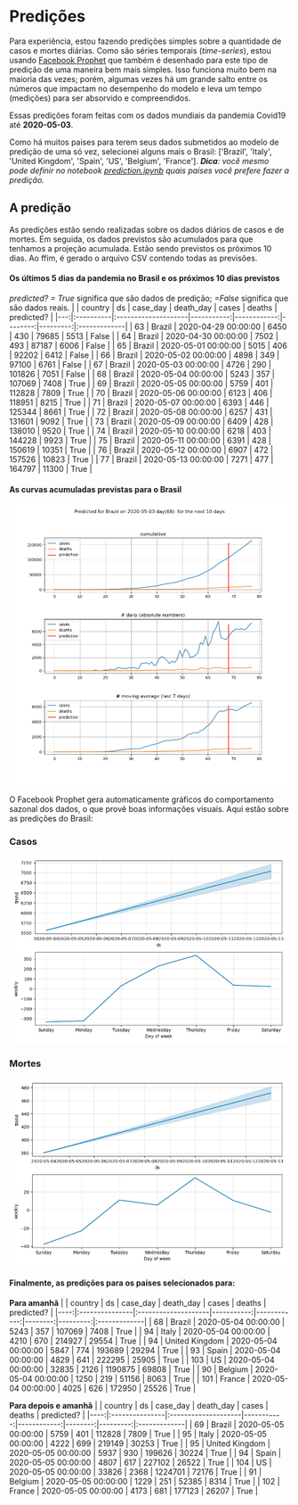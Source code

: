 # **Predições**
Para experiência, estou fazendo predições simples sobre a quantidade de casos e mortes diárias. Como são séries temporais (*time-series*), estou usando [Facebook Prophet](https://facebook.github.io/prophet/docs/quick_start.html) que também é desenhado para este tipo de predição de uma maneira bem mais simples. Isso funciona muito bem na maioria das vezes; porém, algumas vezes há um grande salto entre os números que impactam no desempenho do modelo e leva um tempo (medições) para ser absorvido e compreendidos.

Essas predições foram feitas com os dados mundiais da pandemia Covid19 até **2020-05-03**.

Como há muitos paises para terem seus dados submetidos ao modelo de predição de uma só vez, selecionei alguns mais o Brasil:
['Brazil', 'Italy', 'United Kingdom', 'Spain', 'US', 'Belgium', 'France'].
***Dica**: você mesmo pode definir no notebook *[prediction.ipynb](../prediction.ipynb)* quais países você prefere fazer a predição.*


## A predição
As predições estão sendo realizadas sobre os dados diários de casos e de mortes. Em seguida, os dados previstos são acumulados para que tenhamos a projeção acumulada. Estão sendo previstos os próximos 10 dias.
Ao ffim, é gerado o arquivo CSV contendo todas as previsões.

#### Os últimos 5 dias da pandemia no Brasil e os próximos 10 dias previstos
*predicted? = True* significa que são dados de predição; *=False* significa que são dados reais.
|    | country   | ds                  |   case_day |   death_day |   cases |   deaths | predicted?   |
|---:|:----------|:--------------------|-----------:|------------:|--------:|---------:|:-------------|
| 63 | Brazil    | 2020-04-29 00:00:00 |       6450 |         430 |   79685 |     5513 | False        |
| 64 | Brazil    | 2020-04-30 00:00:00 |       7502 |         493 |   87187 |     6006 | False        |
| 65 | Brazil    | 2020-05-01 00:00:00 |       5015 |         406 |   92202 |     6412 | False        |
| 66 | Brazil    | 2020-05-02 00:00:00 |       4898 |         349 |   97100 |     6761 | False        |
| 67 | Brazil    | 2020-05-03 00:00:00 |       4726 |         290 |  101826 |     7051 | False        |
| 68 | Brazil    | 2020-05-04 00:00:00 |       5243 |         357 |  107069 |     7408 | True         |
| 69 | Brazil    | 2020-05-05 00:00:00 |       5759 |         401 |  112828 |     7809 | True         |
| 70 | Brazil    | 2020-05-06 00:00:00 |       6123 |         406 |  118951 |     8215 | True         |
| 71 | Brazil    | 2020-05-07 00:00:00 |       6393 |         446 |  125344 |     8661 | True         |
| 72 | Brazil    | 2020-05-08 00:00:00 |       6257 |         431 |  131601 |     9092 | True         |
| 73 | Brazil    | 2020-05-09 00:00:00 |       6409 |         428 |  138010 |     9520 | True         |
| 74 | Brazil    | 2020-05-10 00:00:00 |       6218 |         403 |  144228 |     9923 | True         |
| 75 | Brazil    | 2020-05-11 00:00:00 |       6391 |         428 |  150619 |    10351 | True         |
| 76 | Brazil    | 2020-05-12 00:00:00 |       6907 |         472 |  157526 |    10823 | True         |
| 77 | Brazil    | 2020-05-13 00:00:00 |       7271 |         477 |  164797 |    11300 | True         |

 #### As curvas acumuladas previstas para o Brasil
![](brazil_predictions.png)

 O Facebook Prophet gera automaticamente gráficos do comportamento sazonal dos dados, o que provê boas informações visuais. Aqui estão sobre as predições do Brasil:
### Casos
![](brazil_prophet_cases.png)

 ### Mortes
![](brazil_prophet_deaths.png)
#### Finalmente, as predições para os países selecionados para:
**Para amanhã**
|     | country        | ds                  |   case_day |   death_day |   cases |   deaths | predicted?   |
|----:|:---------------|:--------------------|-----------:|------------:|--------:|---------:|:-------------|
|  68 | Brazil         | 2020-05-04 00:00:00 |       5243 |         357 |  107069 |     7408 | True         |
|  94 | Italy          | 2020-05-04 00:00:00 |       4210 |         670 |  214927 |    29554 | True         |
|  94 | United Kingdom | 2020-05-04 00:00:00 |       5847 |         774 |  193689 |    29294 | True         |
|  93 | Spain          | 2020-05-04 00:00:00 |       4829 |         641 |  222295 |    25905 | True         |
| 103 | US             | 2020-05-04 00:00:00 |      32835 |        2126 | 1190875 |    69808 | True         |
|  90 | Belgium        | 2020-05-04 00:00:00 |       1250 |         219 |   51156 |     8063 | True         |
| 101 | France         | 2020-05-04 00:00:00 |       4025 |         626 |  172950 |    25526 | True         |

 **Para depois e amanhã** 
|     | country        | ds                  |   case_day |   death_day |   cases |   deaths | predicted?   |
|----:|:---------------|:--------------------|-----------:|------------:|--------:|---------:|:-------------|
|  69 | Brazil         | 2020-05-05 00:00:00 |       5759 |         401 |  112828 |     7809 | True         |
|  95 | Italy          | 2020-05-05 00:00:00 |       4222 |         699 |  219149 |    30253 | True         |
|  95 | United Kingdom | 2020-05-05 00:00:00 |       5937 |         930 |  199626 |    30224 | True         |
|  94 | Spain          | 2020-05-05 00:00:00 |       4807 |         617 |  227102 |    26522 | True         |
| 104 | US             | 2020-05-05 00:00:00 |      33826 |        2368 | 1224701 |    72176 | True         |
|  91 | Belgium        | 2020-05-05 00:00:00 |       1229 |         251 |   52385 |     8314 | True         |
| 102 | France         | 2020-05-05 00:00:00 |       4173 |         681 |  177123 |    26207 | True         |